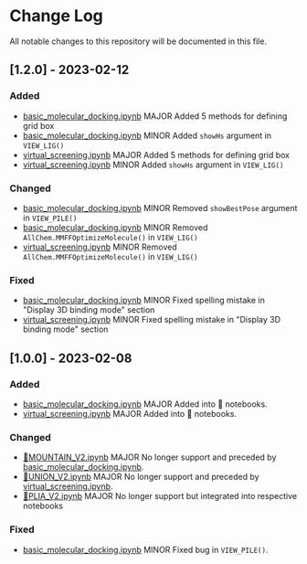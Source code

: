# Change Log
All notable changes to this repository will be documented in this file. 

## [1.2.0] - 2023-02-12
### Added
+ [basic_molecular_docking.ipynb](https://github.com/RyanZR/labodock/blob/main/notebooks/basic_molecular_docking.ipynb) MAJOR Added 5 methods for defining grid box
+ [basic_molecular_docking.ipynb](https://github.com/RyanZR/labodock/blob/main/notebooks/basic_molecular_docking.ipynb) MINOR Added `showHs` argument in `VIEW_LIG()`
+ [virtual_screening.ipynb](https://github.com/RyanZR/labodock/blob/main/notebooks/virtual_screening.ipynb) MAJOR Added 5 methods for defining grid box
+ [virtual_screening.ipynb](https://github.com/RyanZR/labodock/blob/main/notebooks/virtual_screening.ipynb) MINOR Added `showHs` argument in `VIEW_LIG()`

### Changed
+ [basic_molecular_docking.ipynb](https://github.com/RyanZR/labodock/blob/main/notebooks/basic_molecular_docking.ipynb) MINOR Removed `showBestPose` argument in `VIEW_PILE()`
+ [basic_molecular_docking.ipynb](https://github.com/RyanZR/labodock/blob/main/notebooks/basic_molecular_docking.ipynb) MINOR Removed `AllChem.MMFFOptimizeMolecule()` in `VIEW_LIG()`
+ [virtual_screening.ipynb](https://github.com/RyanZR/labodock/blob/main/notebooks/virtual_screening.ipynb) MINOR Removed `AllChem.MMFFOptimizeMolecule()` in `VIEW_LIG()`

### Fixed
+ [basic_molecular_docking.ipynb](https://github.com/RyanZR/labodock/blob/main/notebooks/basic_molecular_docking.ipynb) MINOR Fixed spelling mistake in "Display 3D binding mode" section
+ [virtual_screening.ipynb](https://github.com/RyanZR/labodock/blob/main/notebooks/virtual_screening.ipynb) MINOR Fixed spelling mistake in "Display 3D binding mode" section

## [1.0.0] - 2023-02-08
### Added
+ [basic_molecular_docking.ipynb](https://github.com/RyanZR/labodock/blob/main/notebooks/basic_molecular_docking.ipynb) MAJOR Added into 📁 notebooks.
+ [virtual_screening.ipynb](https://github.com/RyanZR/labodock/blob/main/notebooks/virtual_screening.ipynb) MAJOR Added into 📁 notebooks.

### Changed
+ [🍊MOUNTAIN_V2.ipynb](https://github.com/RyanZR/labodock/blob/main/deprecated/%F0%9F%8D%8AMOUNTAIN_V2.ipynb) MAJOR No longer support and preceded by [basic_molecular_docking.ipynb](https://github.com/RyanZR/labodock/blob/main/notebooks/basic_molecular_docking.ipynb).
+ [🍊UNION_V2.ipynb](https://github.com/RyanZR/labodock/blob/main/deprecated/%F0%9F%8D%8AUNION_V2.ipynb) MAJOR No longer support and preceded by [virtual_screening.ipynb](https://github.com/RyanZR/labodock/blob/main/notebooks/virtual_screening.ipynb).
+ [🍊PLIA_V2.ipynb](https://github.com/RyanZR/labodock/blob/main/deprecated/%F0%9F%8D%8APLIA_V2.ipynb) MAJOR No longer support but integrated into respective notebooks

### Fixed
+ [basic_molecular_docking.ipynb](https://github.com/RyanZR/labodock/blob/main/notebooks/basic_molecular_docking.ipynb) MINOR Fixed bug in `VIEW_PILE()`.
